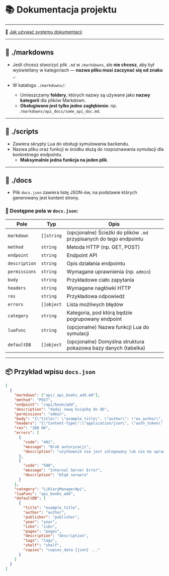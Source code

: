 # 📚 Dokumentacja projektu

---

🔗 [Jak używać systemu dokumentacji](https://github.com/PAW122/LiblaryApiDocs)

---

## 📁 ./markdowns

- Jeśli chcesz stworzyć plik `.md` w `/markdowns`, ale **nie chcesz**, aby był wyświetlany w kategoriach — **nazwa pliku musi zaczynać się od znaku `_`**.

- W katalogu `./markdowns/`:
  - Umieszczamy **foldery**, których nazwy są używane jako **nazwy kategorii** dla plików Markdown.
  - **Obsługiwane jest tylko jedno zagłębienie**: np. `/markdowns/api_docs/some_api_doc.md`.

---

## 📁 ./scripts

- Zawiera skrypty Lua do obsługi symulowania backendu.
- Nazwa pliku oraz funkcji w środku służą do rozpoznawania symulacji dla konkretnego endpointu.
  - **Maksymalnie jedna funkcja na jeden plik**.

---

## 📁 ./docs

- Plik `docs.json` zawiera listę JSON-ów, na podstawie których generowany jest kontent strony.

### 📌 Dostępne pola w `docs.json`:

| Pole         | Typ        | Opis                                                                 |
|--------------|------------|----------------------------------------------------------------------|
| `markdown`   | `[]string` | (opcjonalne) Ścieżki do plików `.md` przypisanych do tego endpointu |
| `method`     | `string`   | Metoda HTTP (np. GET, POST)                                         |
| `endpoint`   | `string`   | Endpoint API                                                        |
| `description`| `string`   | Opis działania endpointu                                            |
| `permissions`| `string`   | Wymagane uprawnienia (np. `admin`)                                  |
| `body`       | `string`   | Przykładowe ciało zapytania                                         |
| `headers`    | `string`   | Wymagane nagłówki HTTP                                              |
| `res`        | `string`   | Przykładowa odpowiedź                                               |
| `errors`     | `[]object` | Lista możliwych błędów                                              |
| `category`   | `string`   | Kategoria, pod którą będzie pogrupowany endpoint                    |
| `luaFunc`    | `string`   | (opcjonalne) Nazwa funkcji Lua do symulacji                         |
| `defaultDB`  | `[]object` | (opcjonalne) Domyślna struktura pokazowa bazy danych (tabelka)      |

---

## 📦 Przykład wpisu `docs.json`

```json
[
  {
    "markdown": ["api/_api_books_add.md"],
    "method": "POST",
    "endpoint": "/api/book/add",
    "description": "dodaj nową książkę do db",
    "permissions": "admin",
    "body": "{\"title\": \"example_title\", \"author\": \"ex_author\", \"publisher\": \"ex_publisher\", \"year\": \"2025\", \"isbn\": \"ex_isbn\", \"pages\": \"100\", \"description\": \"ex_description\", \"tags\": \"ex_tags\", \"shelf\": \"4C\", \"copies\": \"{copies json}\"}",
    "headers": "{\"Content-Type\":\"application/json\", \"auth_token\": \"user_token\", \"username\": \"example_username\"}",
    "res": "200 OK",
    "errors": [
      {
        "code": "401",
        "message": "Brak autoryzacji",
        "description": "użytkownik nie jest zalogowany lub nie ma uprawnień"
      },
      {
        "code": "500",
        "message": "Internal Server Error",
        "description": "błąd serwera"
      }
    ],
    "category": "LiblaryManagerApi",
    "luaFunc": "api_books_add",
    "defaultDB": [
      {
        "title": "example_title",
        "author": "author",
        "publisher": "publisher",
        "year": "year",
        "isbn": "isbn",
        "pages": "pages",
        "description": "description",
        "tags": "tags",
        "shelf": "shelf",
        "copies": "copies_data {json} ..."
      }
    ]
  }
]
